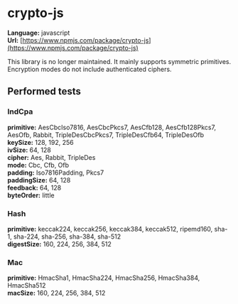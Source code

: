 # crypto-js

**Language:** javascript\
**Url:**
[https://www.npmjs.com/package/crypto-js](https://www.npmjs.com/package/crypto-js)

This library is no longer maintained. It mainly supports symmetric primitives.
Encryption modes do not include authenticated ciphers.

## Performed tests

### IndCpa

**primitive:** AesCbcIso7816, AesCbcPkcs7, AesCfb128, AesCfb128Pkcs7, AesOfb,
Rabbit, TripleDesCbcPkcs7, TripleDesCfb64, TripleDesOfb\
**keySize:** 128, 192, 256\
**ivSize:** 64, 128\
**cipher:** Aes, Rabbit, TripleDes\
**mode:** Cbc, Cfb, Ofb\
**padding:** Iso7816Padding, Pkcs7\
**paddingSize:** 64, 128\
**feedback:** 64, 128\
**byteOrder:** little

### Hash

**primitive:** keccak224, keccak256, keccak384, keccak512, ripemd160, sha-1,
sha-224, sha-256, sha-384, sha-512\
**digestSize:** 160, 224, 256, 384, 512

### Mac

**primitive:** HmacSha1, HmacSha224, HmacSha256, HmacSha384, HmacSha512\
**macSize:** 160, 224, 256, 384, 512
